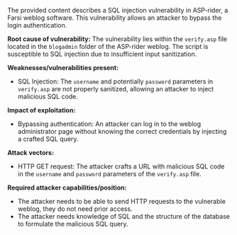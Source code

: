 The provided content describes a SQL injection vulnerability in ASP-rider, a Farsi weblog software. This vulnerability allows an attacker to bypass the login authentication.

**Root cause of vulnerability:**
The vulnerability lies within the `verify.asp` file located in the `blogadmin` folder of the ASP-rider weblog. The script is susceptible to SQL injection due to insufficient input sanitization.

**Weaknesses/vulnerabilities present:**
- SQL Injection: The `username` and potentially `password` parameters in `verify.asp` are not properly sanitized, allowing an attacker to inject malicious SQL code.

**Impact of exploitation:**
- Bypassing authentication: An attacker can log in to the weblog administrator page without knowing the correct credentials by injecting a crafted SQL query.

**Attack vectors:**
- HTTP GET request: The attacker crafts a URL with malicious SQL code in the `username` and `password` parameters of the `verify.asp` file.

**Required attacker capabilities/position:**
- The attacker needs to be able to send HTTP requests to the vulnerable weblog, they do not need prior access.
- The attacker needs knowledge of SQL and the structure of the database to formulate the malicious SQL query.